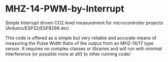 # MHZ-14-PWM-by-Interrupt
Simple Interrupt driven CO2 level measurement  for microcontroller projects (Arduino/ESP32/ESP8266 etc)

This code is offered as a simple but very reliable and accurate means of measuring the Pulse Width Ratio of the output from an MHZ-14/17 type sensor.  It requires no complex classes or libraries and will run with minimal interference (or possible none at all!) to other running code/ 
